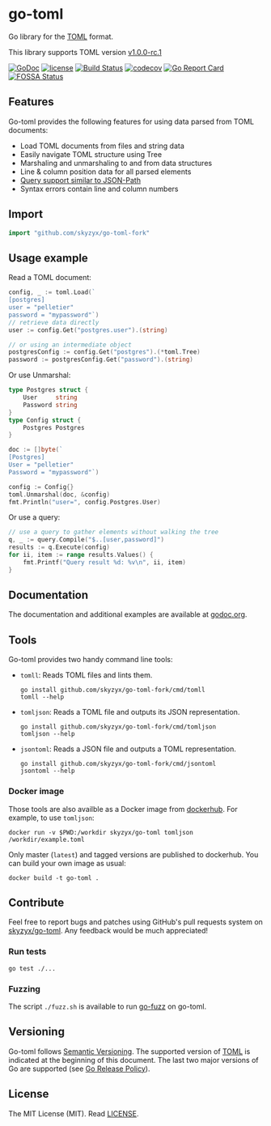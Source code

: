 # go-toml

Go library for the [TOML](https://github.com/mojombo/toml) format.

This library supports TOML version
[v1.0.0-rc.1](https://github.com/toml-lang/toml/blob/master/versions/en/toml-v1.0.0-rc.1.md)

[![GoDoc](https://godoc.org/github.com/skyzyx/go-toml-fork?status.svg)](http://godoc.org/github.com/skyzyx/go-toml-fork)
[![license](https://img.shields.io/github/license/skyzyx/go-toml.svg)](https://github.com/skyzyx/go-toml-fork/blob/master/LICENSE)
[![Build Status](https://dev.azure.com/pelletierthomas/go-toml-ci/_apis/build/status/pelletier.go-toml?branchName=master)](https://dev.azure.com/pelletierthomas/go-toml-ci/_build/latest?definitionId=1&branchName=master)
[![codecov](https://codecov.io/gh/skyzyx/go-toml/branch/master/graph/badge.svg)](https://codecov.io/gh/skyzyx/go-toml)
[![Go Report Card](https://goreportcard.com/badge/github.com/skyzyx/go-toml-fork)](https://goreportcard.com/report/github.com/skyzyx/go-toml-fork)
[![FOSSA Status](https://app.fossa.io/api/projects/git%2Bgithub.com%2Fpelletier%2Fgo-toml.svg?type=shield)](https://app.fossa.io/projects/git%2Bgithub.com%2Fpelletier%2Fgo-toml?ref=badge_shield)

## Features

Go-toml provides the following features for using data parsed from TOML documents:

* Load TOML documents from files and string data
* Easily navigate TOML structure using Tree
* Marshaling and unmarshaling to and from data structures
* Line & column position data for all parsed elements
* [Query support similar to JSON-Path](query/)
* Syntax errors contain line and column numbers

## Import

```go
import "github.com/skyzyx/go-toml-fork"
```

## Usage example

Read a TOML document:

```go
config, _ := toml.Load(`
[postgres]
user = "pelletier"
password = "mypassword"`)
// retrieve data directly
user := config.Get("postgres.user").(string)

// or using an intermediate object
postgresConfig := config.Get("postgres").(*toml.Tree)
password := postgresConfig.Get("password").(string)
```

Or use Unmarshal:

```go
type Postgres struct {
    User     string
    Password string
}
type Config struct {
    Postgres Postgres
}

doc := []byte(`
[Postgres]
User = "pelletier"
Password = "mypassword"`)

config := Config{}
toml.Unmarshal(doc, &config)
fmt.Println("user=", config.Postgres.User)
```

Or use a query:

```go
// use a query to gather elements without walking the tree
q, _ := query.Compile("$..[user,password]")
results := q.Execute(config)
for ii, item := range results.Values() {
    fmt.Printf("Query result %d: %v\n", ii, item)
}
```

## Documentation

The documentation and additional examples are available at
[godoc.org](http://godoc.org/github.com/skyzyx/go-toml-fork).

## Tools

Go-toml provides two handy command line tools:

* `tomll`: Reads TOML files and lints them.

    ```
    go install github.com/skyzyx/go-toml-fork/cmd/tomll
    tomll --help
    ```
* `tomljson`: Reads a TOML file and outputs its JSON representation.

    ```
    go install github.com/skyzyx/go-toml-fork/cmd/tomljson
    tomljson --help
    ```

 * `jsontoml`: Reads a JSON file and outputs a TOML representation.

    ```
    go install github.com/skyzyx/go-toml-fork/cmd/jsontoml
    jsontoml --help
    ```

### Docker image

Those tools are also availble as a Docker image from
[dockerhub](https://hub.docker.com/r/skyzyx/go-toml). For example, to
use `tomljson`:

```
docker run -v $PWD:/workdir skyzyx/go-toml tomljson /workdir/example.toml
```

Only master (`latest`) and tagged versions are published to dockerhub. You
can build your own image as usual:

```
docker build -t go-toml .
```

## Contribute

Feel free to report bugs and patches using GitHub's pull requests system on
[skyzyx/go-toml](https://github.com/skyzyx/go-toml-fork). Any feedback would be
much appreciated!

### Run tests

`go test ./...`

### Fuzzing

The script `./fuzz.sh` is available to
run [go-fuzz](https://github.com/dvyukov/go-fuzz) on go-toml.

## Versioning

Go-toml follows [Semantic Versioning](http://semver.org/). The supported version
of [TOML](https://github.com/toml-lang/toml) is indicated at the beginning of
this document. The last two major versions of Go are supported
(see [Go Release Policy](https://golang.org/doc/devel/release.html#policy)).

## License

The MIT License (MIT). Read [LICENSE](LICENSE).
